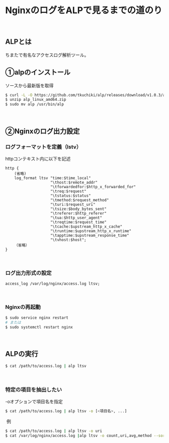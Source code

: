 # NginxのログをALPで見るまでの道のり
​
## ALPとは
ちまたで有名なアクセスログ解析ツール。
​
## ①alpのインストール
ソースから最新版を取得
``` bash
$ curl -L -O https://github.com/tkuchiki/alp/releases/download/v1.0.3/alp_linux_amd64.zip
$ unzip alp_linux_amd64.zip
$ sudo mv alp /usr/bin/alp
```
​
## ②Nginxのログ出力設定
### ログフォーマットを定義（lstv）
httpコンテキスト内に以下を記述
```
http {
    (省略)
    log_format ltsv "time:$time_local"
                    "\thost:$remote_addr"
                    "\tforwardedfor:$http_x_forwarded_for"
                    "\treq:$request"
                    "\tstatus:$status"
                    "\tmethod:$request_method"
                    "\turi:$request_uri"
                    "\tsize:$body_bytes_sent"
                    "\treferer:$http_referer"
                    "\tua:$http_user_agent"
                    "\treqtime:$request_time"
                    "\tcache:$upstream_http_x_cache"
                    "\truntime:$upstream_http_x_runtime"
                    "\tapptime:$upstream_response_time"
                    "\tvhost:$host";
    （省略）
}
```
​
### ログ出力形式の設定
```
access_log /var/log/nginx/access.log ltsv;
```
​
### Nginxの再起動
``` bash
$ sudo service nginx restart
# または
$ sudo systemctl restart nginx
```
​
## ALPの実行
``` bash
$ cat /path/to/access.log | alp ltsv
```
​
### 特定の項目を抽出したい
-oオプションで項目名を指定
``` bash
$ cat /path/to/access.log | alp ltsv -o [<項目名>, ...]
```
​
例
``` bash
$ cat /path/to/access.log | alp ltsv -o uri
$ cat /var/log/nginx/access.log |alp ltsv -o count,uri,avg,method --sort=avg --reverse|head -10
```